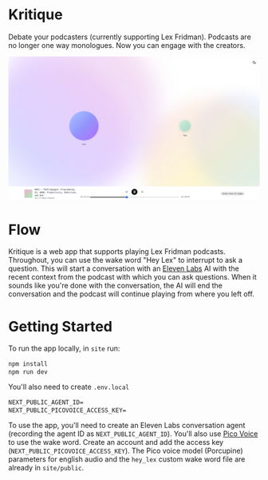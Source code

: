# Kritique
Debate your podcasters (currently supporting Lex Fridman). Podcasts are no longer one way monologues. Now you can engage with the creators.

![Kritique UI - The Primeagen](./assets/readme/kritique.png)

# Flow
Kritique is a web app that supports playing Lex Fridman podcasts. Throughout, you can use the wake word "Hey Lex" to interrupt to ask a question. This will start a conversation with an [Eleven Labs](https://elevenlabs.io/) AI with the recent context from the podcast with which you can ask questions. When it sounds like you're done with the conversation, the AI will end the conversation and the podcast will continue playing from where you left off. 

# Getting Started
To run the app locally, in `site` run:

```shell
npm install
npm run dev
```

You'll also need to create `.env.local`
```
NEXT_PUBLIC_AGENT_ID=
NEXT_PUBLIC_PICOVOICE_ACCESS_KEY=
```

To use the app, you'll need to create an Eleven Labs conversation agent (recording the agent ID as `NEXT_PUBLIC_AGENT_ID`). You'll also use [Pico Voice](https://picovoice.ai/) to use the wake word. Create an account and add the access key (`NEXT_PUBLIC_PICOVOICE_ACCESS_KEY`). The Pico voice model (Porcupine) parameters for english audio and the `hey_lex` custom wake word file are already in `site/public`.  
